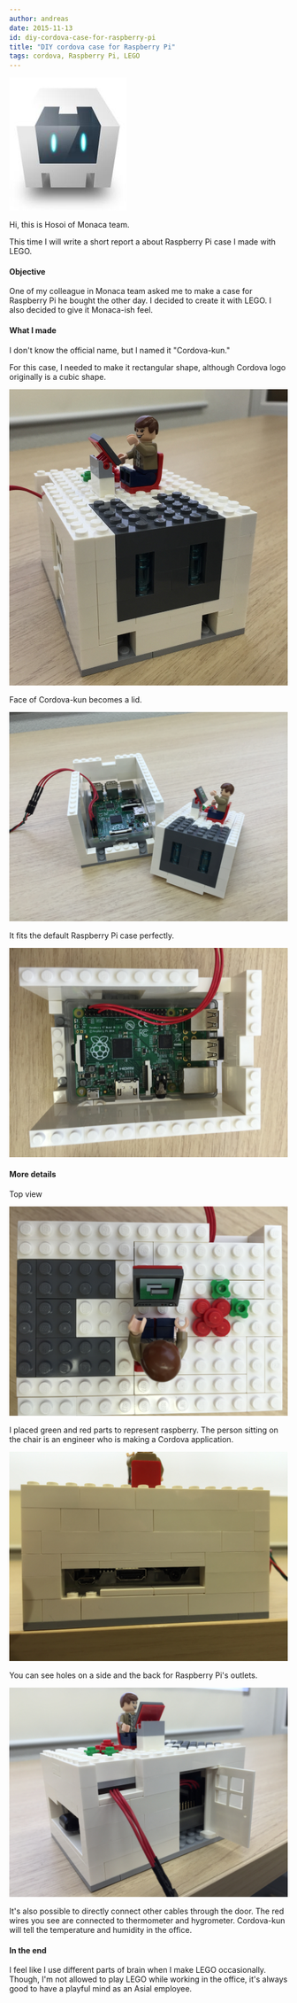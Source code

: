 ```yaml
---
author: andreas
date: 2015-11-13
id: diy-cordova-case-for-raspberry-pi
title: "DIY cordova case for Raspberry Pi"
tags: cordova, Raspberry Pi, LEGO
---
```


![Cordova Logo](/blog/content/images/2015/Nov/cordova.jpg)


Hi, this is Hosoi of Monaca team.

This time I will write a short report a about Raspberry Pi case I made with LEGO.

<!-- こんにちは、Monacaチームの細井です。
まだまだ、クソ暑い日が続きますが、皆様いかがお過ごしでしょうか。

さて今回は、夏休みの宿題っぽい感じで、「LEGOでRaspberry Piのケースを作ってみた」という内容をお送りします。 -->


#### Objective

One of my colleague in Monaca team asked me to make a case for Raspberry Pi he bought the other day.
I decided to create it with LEGO. I also decided to give it Monaca-ish feel.


#### What I made

I don't know the official name, but I named it "Cordova-kun."

For this case, I needed to make it rectangular shape, although Cordova logo originally is a cubic shape.

![LEGO Cordova-kun](/blog/content/images/2015/Nov/lego-1.jpg)

Face of Cordova-kun becomes a lid.

![Cordova-kun lid](/blog/content/images/2015/Nov/lego-2.jpg)

It fits the default Raspberry Pi case perfectly.

![Inside view](/blog/content/images/2015/Nov/lego-3.jpg)


#### More details

Top view

![Top view](/blog/content/images/2015/Nov/lego-4.jpg)

I placed green and red parts to represent raspberry.
The person sitting on the chair is an engineer who is making a Cordova application.

![Side view](/blog/content/images/2015/Nov/lego-5.jpg)

You can see holes on a side and the back for Raspberry Pi's outlets.

![Side view 2](/blog/content/images/2015/Nov/lego-6.jpg)

It's also possible to directly connect other cables through the door.
The red wires you see are connected to thermometer and hygrometer.
Cordova-kun will tell the temperature and humidity in the office.


#### In the end

I feel like I use different parts of brain when I make LEGO occasionally.
Though, I'm not allowed to play LEGO while working in the office, it's always good to have a playful mind as an Asial employee.

